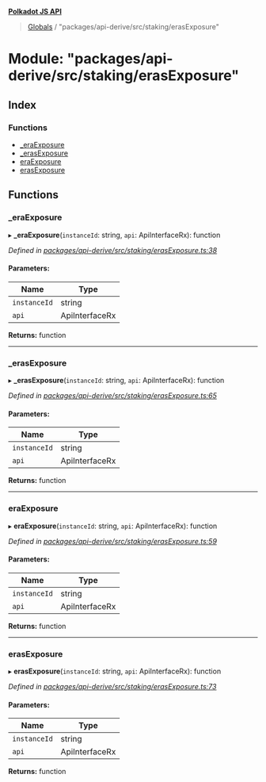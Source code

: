**[Polkadot JS API](../README.md)**

> [Globals](../globals.md) / "packages/api-derive/src/staking/erasExposure"

# Module: "packages/api-derive/src/staking/erasExposure"

## Index

### Functions

* [\_eraExposure](_packages_api_derive_src_staking_erasexposure_.md#_eraexposure)
* [\_erasExposure](_packages_api_derive_src_staking_erasexposure_.md#_erasexposure)
* [eraExposure](_packages_api_derive_src_staking_erasexposure_.md#eraexposure)
* [erasExposure](_packages_api_derive_src_staking_erasexposure_.md#erasexposure)

## Functions

### \_eraExposure

▸ **_eraExposure**(`instanceId`: string, `api`: ApiInterfaceRx): function

*Defined in [packages/api-derive/src/staking/erasExposure.ts:38](https://github.com/polkadot-js/api/blob/acb565d46/packages/api-derive/src/staking/erasExposure.ts#L38)*

#### Parameters:

Name | Type |
------ | ------ |
`instanceId` | string |
`api` | ApiInterfaceRx |

**Returns:** function

___

### \_erasExposure

▸ **_erasExposure**(`instanceId`: string, `api`: ApiInterfaceRx): function

*Defined in [packages/api-derive/src/staking/erasExposure.ts:65](https://github.com/polkadot-js/api/blob/acb565d46/packages/api-derive/src/staking/erasExposure.ts#L65)*

#### Parameters:

Name | Type |
------ | ------ |
`instanceId` | string |
`api` | ApiInterfaceRx |

**Returns:** function

___

### eraExposure

▸ **eraExposure**(`instanceId`: string, `api`: ApiInterfaceRx): function

*Defined in [packages/api-derive/src/staking/erasExposure.ts:59](https://github.com/polkadot-js/api/blob/acb565d46/packages/api-derive/src/staking/erasExposure.ts#L59)*

#### Parameters:

Name | Type |
------ | ------ |
`instanceId` | string |
`api` | ApiInterfaceRx |

**Returns:** function

___

### erasExposure

▸ **erasExposure**(`instanceId`: string, `api`: ApiInterfaceRx): function

*Defined in [packages/api-derive/src/staking/erasExposure.ts:73](https://github.com/polkadot-js/api/blob/acb565d46/packages/api-derive/src/staking/erasExposure.ts#L73)*

#### Parameters:

Name | Type |
------ | ------ |
`instanceId` | string |
`api` | ApiInterfaceRx |

**Returns:** function
